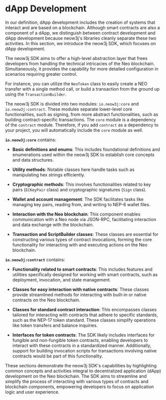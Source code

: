 # dApp Development

In our definition, dApp development includes the creation of systems that interact and are based on a blockchain. Although smart contracts are also a component of a dApp, we distinguish between contract development and dApp development because neow3j's libraries cleanly separate these two activities. In this section, we introduce the neow3j SDK, which focuses on dApp development.

The neow3j SDK aims to offer a high-level abstraction layer that frees developers from handling the technical intricacies of the Neo blockchain. Simultaneously, it provides the capability for more detailed configuration in scenarios requiring greater control.

For instance, you can utilize the `NeoToken` class to easily create a NEO transfer with a single method call, or build a transaction from the ground up using the `TransactionBuilder`.

The neow3j SDK is divided into two modules: `io.neow3j:core` and `io.neow3j:contract`. These modules separate lower-level core functionalities, such as signing, from more abstract functionalities, such as building contract-specific transactions. The `core` module is a dependency of the `contract` module. Therefore, if you add `contract` as a dependency to your project, you will automatically include the `core` module as well.

**`io.neow3j:core`** contains:

- **Basic definitions and enums**: This includes foundational definitions and enumerations used within the neow3j SDK to establish core concepts and data structures.

- **Utility methods**: Notable classes here handle tasks such as manipulating hex strings efficiently.

- **Cryptographic methods**: This involves functionalities related to key pairs (`ECKeyPair` class) and cryptographic signatures (`Sign` class).

- **Wallet and account management**: The SDK facilitates tasks like managing key pairs, reading from, and writing to NEP-6 wallet files.

- **Interaction with the Neo blockchain**: This component enables communication with a Neo node via JSON-RPC, facilitating interaction and data exchange with the blockchain.

- **Transaction and ScriptBuilder classes**: These classes are essential for constructing various types of contract invocations, forming the core functionality for interacting with and executing actions on the Neo blockchain.

**`io.neow3j:contract`** contains:

- **Functionality related to smart contracts**: This includes features and utilities specifically designed for working with smart contracts, such as deployment, invocation, and state management.

- **Classes for easy interaction with native contracts**: These classes provide streamlined methods for interacting with built-in or native contracts on the Neo blockchain.

- **Classes for standard contract interaction**: This encompasses classes tailored for interacting with contracts that adhere to specific standards, such as the NEP-17 token standard. These classes simplify operations like token transfers and balance inquiries.

- **Interfaces for token contracts**: The SDK likely includes interfaces for fungible and non-fungible token contracts, enabling developers to interact with these contracts in a standardized manner. Additionally, support for building invocation scripts for transactions involving native contracts would be part of this functionality.

These sections demonstrate the neow3j SDK's capabilities by highlighting common concepts and activities integral to decentralized application (dApp) development on the Neo blockchain. The SDK aims to streamline and simplify the process of interacting with various types of contracts and blockchain components, empowering developers to focus on application logic and user experience.
